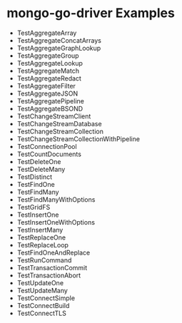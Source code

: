 # mongo-go-driver Examples

- TestAggregateArray
- TestAggregateConcatArrays
- TestAggregateGraphLookup
- TestAggregateGroup
- TestAggregateLookup
- TestAggregateMatch
- TestAggregateRedact
- TestAggregateFilter
- TestAggregateJSON
- TestAggregatePipeline
- TestAggregateBSOND
- TestChangeStreamClient
- TestChangeStreamDatabase
- TestChangeStreamCollection
- TestChangeStreamCollectionWithPipeline
- TestConnectionPool
- TestCountDocuments
- TestDeleteOne
- TestDeleteMany
- TestDistinct
- TestFindOne
- TestFindMany
- TestFindManyWithOptions
- TestGridFS
- TestInsertOne
- TestInsertOneWithOptions
- TestInsertMany
- TestReplaceOne
- TestReplaceLoop
- TestFindOneAndReplace
- TestRunCommand
- TestTransactionCommit
- TestTransactionAbort
- TestUpdateOne
- TestUpdateMany
- TestConnectSimple
- TestConnectBuild
- TestConnectTLS
